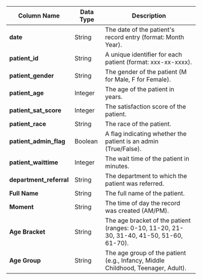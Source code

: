 | Column Name             | Data Type | Description                                                                                                    |
|-------------------------|-----------|----------------------------------------------------------------------------------------------------------------|
| **date**                | String    | The date of the patient's record entry (format: Month Year).                                                   |
| **patient_id**          | String    | A unique identifier for each patient (format: xxx-xx-xxxx).                                                    |
| **patient_gender**      | String    | The gender of the patient (M for Male, F for Female).                                                          |
| **patient_age**         | Integer   | The age of the patient in years.                                                                               |
| **patient_sat_score**   | Integer   | The satisfaction score of the patient.                                                                         |
| **patient_race**        | String    | The race of the patient.                                                                                       |
| **patient_admin_flag**  | Boolean   | A flag indicating whether the patient is an admin (True/False).                                                |
| **patient_waittime**    | Integer   | The wait time of the patient in minutes.                                                                       |
| **department_referral** | String    | The department to which the patient was referred.                                                              |
| **Full Name**           | String    | The full name of the patient.                                                                                  |
| **Moment**              | String    | The time of day the record was created (AM/PM).                                                                |
| **Age Bracket**         | String    | The age bracket of the patient (ranges: 0-10, 11-20, 21-30, 31-40, 41-50, 51-60, 61-70).                        |
| **Age Group**           | String    | The age group of the patient (e.g., Infancy, Middle Childhood, Teenager, Adult).                               |

